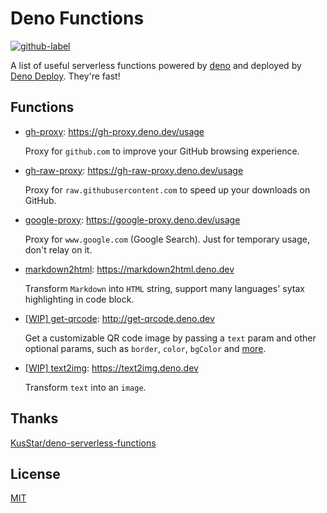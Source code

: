 # Deno Functions

[![github-label](https://img.shields.io/badge/gitub-5%20functions-000000?style=for-the-badge&logo=github)](https://github.com/vikiboss/deno-functions)

A list of useful serverless functions powered by [deno](https://deno.land/) and deployed by [Deno Deploy](https://deno.dev/). They're fast!

## Functions

- [gh-proxy](https://github.com/vikiboss/deno-functions/tree/main/functions/gh-proxy): https://gh-proxy.deno.dev/usage

  Proxy for `github.com` to improve your GitHub browsing experience.

- [gh-raw-proxy](https://github.com/vikiboss/deno-functions/tree/main/functions/gh-raw-proxy): https://gh-raw-proxy.deno.dev/usage

  Proxy for `raw.githubusercontent.com` to speed up your downloads on GitHub.

- [google-proxy](https://github.com/vikiboss/deno-functions/tree/main/functions/google-proxy): https://google-proxy.deno.dev/usage

  Proxy for `www.google.com` (Google Search). Just for temporary usage, don't relay on it.

- [markdown2html](https://github.com/vikiboss/deno-functions/tree/main/functions/markdown2html): https://markdown2html.deno.dev

  Transform `Markdown` into `HTML` string, support many languages' sytax highlighting in code block.

- [[WIP] get-qrcode](https://github.com/vikiboss/deno-functions/tree/main/functions/get-qrcode): http://get-qrcode.deno.dev

  Get a customizable QR code image by passing a `text` param and other optional params, such as `border`, `color`, `bgColor` and [more](https://github.com/vikiboss/deno-functions/tree/main/functions/get-qrcode#usage).

- [[WIP] text2img](https://github.com/vikiboss/deno-functions/tree/main/functions/text2img): https://text2img.deno.dev

  Transform `text` into an `image`.

## Thanks

[KusStar/deno-serverless-functions](https://github.com/KusStar/deno-serverless-functions)

## License

[MIT](https://github.com/vikiboss/deno-functions/tree/main/LICENSE)

